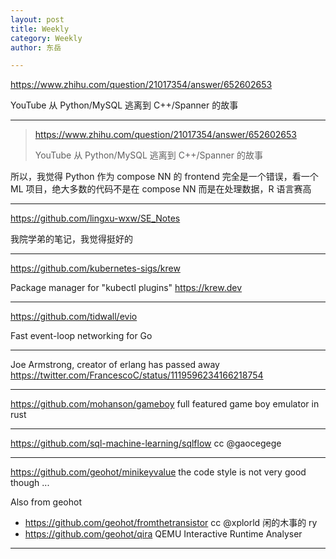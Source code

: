 ```yaml
---
layout: post
title: Weekly
category: Weekly
author: 东岳

---
```


https://www.zhihu.com/question/21017354/answer/652602653

YouTube 从 Python/MySQL 逃离到 C++/Spanner 的故事

***

> https://www.zhihu.com/question/21017354/answer/652602653
> 
> YouTube 从 Python/MySQL 逃离到 C++/Spanner 的故事

所以，我觉得 Python 作为 compose NN 的 frontend 完全是一个错误，看一个 ML 项目，绝大多数的代码不是在 compose NN 而是在处理数据，R 语言赛高

***

https://github.com/lingxu-wxw/SE_Notes 

我院学弟的笔记，我觉得挺好的

***

https://github.com/kubernetes-sigs/krew

Package manager for "kubectl plugins" https://krew.dev

***

https://github.com/tidwall/evio

Fast event-loop networking for Go 

***

Joe Armstrong, creator of erlang has passed away https://twitter.com/FrancescoC/status/1119596234166218754

***

https://github.com/mohanson/gameboy full featured game boy emulator in rust

***

https://github.com/sql-machine-learning/sqlflow cc @gaocegege 

***

https://github.com/geohot/minikeyvalue the code style is not very good though ...

Also from geohot

- https://github.com/geohot/fromthetransistor cc @xplorld 闲的木事的 ry
- https://github.com/geohot/qira QEMU Interactive Runtime Analyser


***

